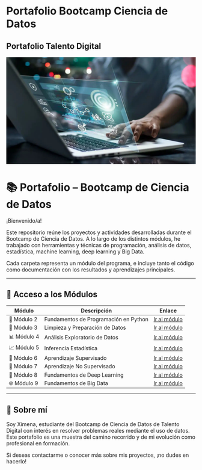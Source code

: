 # Portafolio Bootcamp Ciencia de Datos
## Portafolio Talento Digital

[![Ximena](Images/imagen1.jpg)](https://youtu.be/64EgEWkWrM0)
 



# 📚 Portafolio – Bootcamp de Ciencia de Datos

¡Bienvenido/a!

Este repositorio reúne los proyectos y actividades desarrolladas durante el Bootcamp de Ciencia de Datos. A lo largo de los distintos módulos, he trabajado con herramientas y técnicas de programación, análisis de datos, estadística, machine learning, deep learning y Big Data.

Cada carpeta representa un módulo del programa, e incluye tanto el código como documentación con los resultados y aprendizajes principales.

---

## 📁 Acceso a los Módulos

| Módulo | Descripción | Enlace |
|--------|-------------|--------|
| 🧱 Módulo 2 | Fundamentos de Programación en Python | [Ir al módulo](https://github.com/AncorethaX/Portafoliobasedatos/tree/main/M2) |
| 🧹 Módulo 3 | Limpieza y Preparación de Datos | [Ir al módulo](https://github.com/AncorethaX/Portafoliobasedatos/tree/main/M3) |
| 📊 Módulo 4 | Análisis Exploratorio de Datos | [Ir al módulo]([./Modulo4](https://github.com/AncorethaX/Portafoliobasedatos/tree/main/M4)) |
| 📈 Módulo 5 | Inferencia Estadística | [Ir al módulo]([./Modulo5](https://github.com/AncorethaX/Portafoliobasedatos/tree/main/M5)) |
| 🤖 Módulo 6 | Aprendizaje Supervisado | [Ir al módulo]([./Modulo6](https://github.com/AncorethaX/Portafoliobasedatos/tree/main/M6)) |
| 🧬 Módulo 7 | Aprendizaje No Supervisado | [Ir al módulo]([./Modulo7](https://github.com/AncorethaX/Portafoliobasedatos/tree/main/M7)) |
| 🧠 Módulo 8 | Fundamentos de Deep Learning | [Ir al módulo]([./Modulo8](https://github.com/AncorethaX/Portafoliobasedatos/tree/main/M8)) |
| 🌐 Módulo 9 | Fundamentos de Big Data | [Ir al módulo]([./Modulo9](https://github.com/AncorethaX/Portafoliobasedatos/tree/main/M9)) |

---

## 📌 Sobre mí

Soy Ximena, estudiante del Bootcamp de Ciencia de Datos de Talento Digital con interés en resolver problemas reales mediante el uso de datos. Este portafolio es una muestra del camino recorrido y de mi evolución como profesional en formación.

Si deseas contactarme o conocer más sobre mis proyectos, ¡no dudes en hacerlo!

